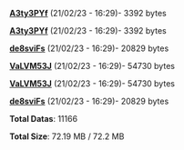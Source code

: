 [**A3ty3PYf**](/data/A3ty3PYf.txt) (21/02/23 - 16:29)- 3392 bytes

[**A3ty3PYf**](/data/A3ty3PYf.txt) (21/02/23 - 16:29)- 3392 bytes

[**de8sviFs**](/data/de8sviFs.txt) (21/02/23 - 16:29)- 20829 bytes

[**VaLVM53J**](/data/VaLVM53J.txt) (21/02/23 - 16:29)- 54730 bytes

[**VaLVM53J**](/data/VaLVM53J.txt) (21/02/23 - 16:29)- 54730 bytes

[**de8sviFs**](/data/de8sviFs.txt) (21/02/23 - 16:29)- 20829 bytes

**Total Datas**: 11166

**Total Size**: 72.19 MB / 72.2 MB